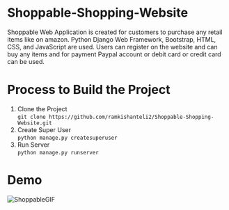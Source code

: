 # Shoppable-Shopping-Website
Shoppable Web Application is created for customers to purchase any retail items like on amazon.  Python Django Web Framework, Bootstrap, HTML, CSS, and JavaScript are used. Users can register on the website and can buy any items and for payment Paypal account or debit card or credit card can be used.
# Process to Build the Project

1.  Clone the Project  
```git clone https://github.com/ramkishanteli2/Shoppable-Shopping-Website.git```
2.  Create Super User  
```python manage.py createsuperuser```
3. Run Server  
```python manage.py runserver```

# Demo
![ShoppableGIF](https://user-images.githubusercontent.com/77167512/177083278-442481cf-c8c2-4440-bb72-c5287f6e9d86.gif)
